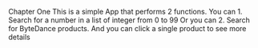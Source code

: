 Chapter One
This is a simple App that performs 2 functions. 
You can 1. Search for a number in a list of integer from 0 to 99
Or you can 2. Search for ByteDance products. And you can click a single product to see more details 
